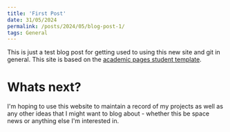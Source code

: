 ```yaml
---
title: 'First Post'
date: 31/05/2024
permalink: /posts/2024/05/blog-post-1/
tags: General
---
```


This is just a test blog post for getting used to using this new site and git in general. This site is based on the <a href="https://github.com/academicpages/academicpages.github.io" target="_blank">academic pages student template</a>. 

<h1>Whats next?</h1>

I'm hoping to use this website to maintain a record of my projects as well as any other ideas that I might want to blog about - whether this be space news or anything else I'm interested in.

